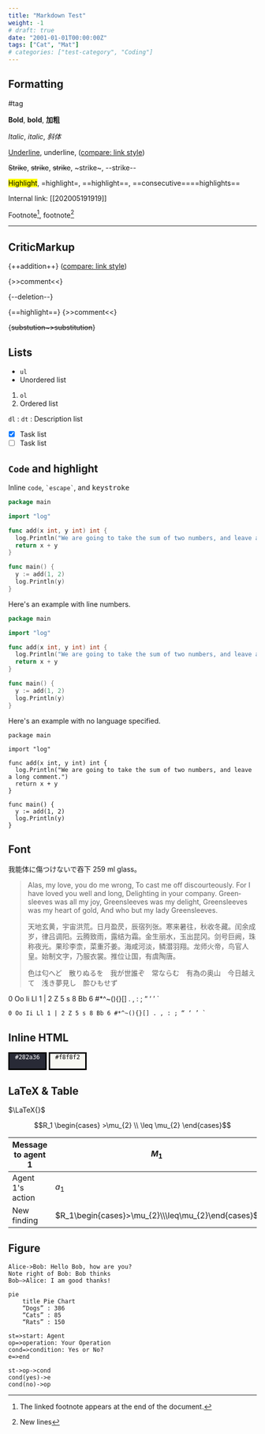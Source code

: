 ```yaml
---
title: "Markdown Test"
weight: -1
# draft: true
date: "2001-01-01T00:00:00Z"
tags: ["Cat", "Mat"]
# categories: ["test-category", "Coding"]
---
```

## Formatting

#tag

**Bold**, __bold__, **加粗**

*Italic*, _italic_, *斜体*

<u>Underline</u>, <underline>underline</underline>, \([compare: link style](#formatting)\)

<del>Strike</del>, <s>strike</s>, ~~strike~~, ~strike~, --strike--

<mark>Highlight</mark>, =highlight=, ==highlight==, ==consecutive====highlights==

Internal link: [[202005191919]]

<!-- Comments-->

Footnote[^1], footnote[^2]

---


## CriticMarkup


{++addition++} \([compare: link style](#criticmarkup)\)

{>>comment<<}

{--deletion--}

{==highlight==} {>>comment<<}

{~~substution~>substitution~~}


## Lists

- `ul`
- Unordered list

1. `ol`
1. Ordered list

`dl`
:   `dt`
:   Description list

- [x] Task list
- [ ] Task list

## `Code` and highlight

Inline `code`, `` `escape` ``, and <kbd>keystroke</kbd>

```go {hl_lines=["2-5"],linenostart=199}
package main

import "log"

func add(x int, y int) int {
  log.Println("We are going to take the sum of two numbers, and leave a very very very long comment.")
  return x + y
}

func main() {
  y := add(1, 2)
  log.Println(y)
}
```

Here's an example with line numbers. 

```go {linenos=table,hl_lines=["2-5"],linenostart=199}
package main

import "log"

func add(x int, y int) int {
  log.Println("We are going to take the sum of two numbers, and leave a long comment.")
  return x + y
}

func main() {
  y := add(1, 2)
  log.Println(y)
}
```

Here's an example with no language specified.

```
package main

import "log"

func add(x int, y int) int {
  log.Println("We are going to take the sum of two numbers, and leave a long comment.")
  return x + y
}

func main() {
  y := add(1, 2)
  log.Println(y)
}
```

## Font

我能体に傷つけないで吞下 259 ml glass。

> Alas, my love, you do me wrong, To cast me off discourteously. For I have loved you well and long, Delighting in your company. Green&shy;sleeves was all my joy, Green&shy;sleeves was my delight, Green&shy;sleeves was my heart of gold, And who but my lady Green&shy;sleeves.
> 
> 天地玄黄，宇宙洪荒。日月盈昃，辰宿列张。寒来暑往，秋收冬藏。闰余成岁，律吕调阳。云腾致雨，露结为霜。金生丽水，玉出昆冈。剑号巨阙，珠称夜光。果珍李柰，菜重芥姜。海咸河淡，鳞潜羽翔。龙师火帝，鸟官人皇。始制文字，乃服衣裳。推位让国，有虞陶唐。
> 
> 色は匂へど　散りぬるを　我が世誰ぞ　常ならむ　有為の奥山　今日越えて　浅き夢見し　酔ひもせず

0 Oo Ii Ll 1 | 2 Z 5 s 8 Bb 6 #*^~(){}[] . , : ; “ ‘ ’ `

```
0 Oo Ii Ll 1 | 2 Z 5 s 8 Bb 6 #*^~(){}[] . , : ; “ ‘ ’ `
```

## Inline HTML

<code title="#282a36" style="text-align: center; height: 30px; width: 10ch; background-color: #282a36; display: inline-block; border-style: solid; border-color: black; color:white;">#282a36</code>
<code title="#f8f8f2" style="text-align: center; height: 30px; width: 10ch; background-color: #f8f8f2; display: inline-block; border-style: solid; border-color: black; color:black;">#f8f8f2</code>

## LaTeX & Table

$\LaTeX{}$

$$R_1 \begin{cases} >\mu_{2} \\ \leq \mu_{2} \end{cases}$$

| Message to agent 1 | $M_1$          |
| ------------------ | -------------- |
| Agent 1's action   | $a_1$          |
| New finding        | $R_1\begin{cases}>\mu_{2}\\\leq\mu_{2}\end{cases}$ |


## Figure

```sequence
Alice->Bob: Hello Bob, how are you?
Note right of Bob: Bob thinks
Bob—>Alice: I am good thanks!
```

```mermaid
pie
    title Pie Chart
    “Dogs” : 386
    “Cats” : 85
    “Rats” : 150 
```

```flow
st=>start: Agent
op=>operation: Your Operation
cond=>condition: Yes or No?
e=>end

st->op->cond
cond(yes)->e
cond(no)->op
```

[^1]: The linked footnote appears at the end of the document.

[^2]: New lines
